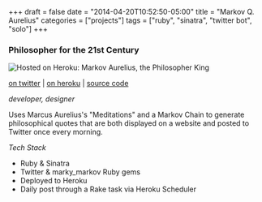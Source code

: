 +++
draft = false
date = "2014-04-20T10:52:50-05:00"
title = "Markov Q. Aurelius"
categories = ["projects"]
tags = ["ruby", "sinatra", "twitter bot", "solo"]
+++

### Philosopher for the 21st Century

![Hosted on Heroku: Markov Aurelius, the Philosopher King](img/mqa.png)

[on twitter](https://twitter.com/markovQaurelius) | [on heroku](https://markovqaurelius.herokuapp.com) | [source code](https://github.com/chrisbodhi/stoic_generator)

_developer, designer_

Uses Marcus Aurelius's "Meditations" and a Markov Chain to generate philosophical quotes that are both displayed on a website and posted to Twitter once every morning.

_Tech Stack_

- Ruby & Sinatra
- Twitter & marky_markov Ruby gems
- Deployed to Heroku
- Daily post through a Rake task via Heroku Scheduler

